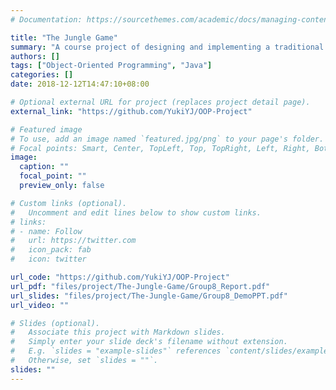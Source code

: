 ```yaml
---
# Documentation: https://sourcethemes.com/academic/docs/managing-content/

title: "The Jungle Game"
summary: "A course project of designing and implementing a traditional Chinese board game, the Jungle Game, to be played in the command line console, based on which GUI mode has been developed then."
authors: []
tags: ["Object-Oriented Programming", "Java"]
categories: []
date: 2018-12-12T14:47:10+08:00

# Optional external URL for project (replaces project detail page).
external_link: "https://github.com/YukiYJ/OOP-Project"

# Featured image
# To use, add an image named `featured.jpg/png` to your page's folder.
# Focal points: Smart, Center, TopLeft, Top, TopRight, Left, Right, BottomLeft, Bottom, BottomRight.
image:
  caption: ""
  focal_point: ""
  preview_only: false

# Custom links (optional).
#   Uncomment and edit lines below to show custom links.
# links:
# - name: Follow
#   url: https://twitter.com
#   icon_pack: fab
#   icon: twitter

url_code: "https://github.com/YukiYJ/OOP-Project"
url_pdf: "files/project/The-Jungle-Game/Group8_Report.pdf"
url_slides: "files/project/The-Jungle-Game/Group8_DemoPPT.pdf"
url_video: ""

# Slides (optional).
#   Associate this project with Markdown slides.
#   Simply enter your slide deck's filename without extension.
#   E.g. `slides = "example-slides"` references `content/slides/example-slides.md`.
#   Otherwise, set `slides = ""`.
slides: ""
---
```

